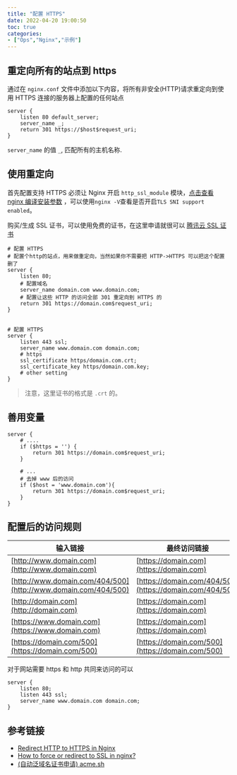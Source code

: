 ```yaml
---
title: "配置 HTTPS"
date: 2022-04-20 19:00:50
toc: true
categories:
- ["Ops","Nginx","示例"]
---
```


## 重定向所有的站点到 https
通过在 `nginx.conf` 文件中添加以下内容，将所有非安全(HTTP)请求重定向到使用 HTTPS 连接的服务器上配置的任何站点



```nginx
server {
    listen 80 default_server;
    server_name _;
    return 301 https://$host$request_uri;
}
```
`server_name` 的值 `_`, 匹配所有的主机名称.

## 使用重定向
首先配置支持 HTTPS 必须让 Nginx 开启 `http_ssl_module` 模块，[点击查看 nginx 编译安装参数](nginx_guide_nginx-configure-descriptions) ，可以使用`nginx -V`查看是否开启`TLS SNI support enabled`。

购买/生成 SSL 证书，可以使用免费的证书，在这里申请就很可以 [腾讯云 SSL 证书](https://console.cloud.tencent.com/ssl)
```nginx
# 配置 HTTPS
# 配置个http的站点，用来做重定向，当然如果你不需要把 HTTP->HTTPS 可以把这个配置删了
server {
    listen 80;
    # 配置域名
    server_name domain.com www.domain.com;
    # 配置让这些 HTTP 的访问全部 301 重定向到 HTTPS 的
    return 301 https://domain.com$request_uri;
}


# 配置 HTTPS
server {
    listen 443 ssl;
    server_name www.domain.com domain.com;
    # https
    ssl_certificate https/domain.com.crt;
    ssl_certificate_key https/domain.com.key;
    # other setting
}
```
> 注意，这里证书的格式是 `.crt` 的。


## 善用变量
```nginx
server {
    # ....
    if ($https = '') {
        return 301 https://domain.com$request_uri;
    }
  
    # ...
    # 去掉 www 后的访问
    if ($host = 'www.domain.com'){
        return 301 https://domain.com$request_uri;
    }
}
```

## 配置后的访问规则
| 输入链接 | 最终访问链接 |
| --- | --- |
| [http://www.domain.com](http://www.domain.com) | [https://domain.com](https://domain.com) |
| [http://www.domain.com/404/500](http://www.domain.com/404/500) | [https://domain.com/404/500](https://domain.com/404/500) |
| [http://domain.com](http://domain.com) | [https://domain.com](https://domain.com) |
| [https://www.domain.com](https://www.domain.com) | [https://domain.com](https://domain.com) |
| [https://domain.com/500](https://domain.com/500) | [https://domain.com/500](https://domain.com/500) |

对于网站需要 https 和 http 共同来访问的可以
```nginx
server {
    listen 80;
    listen 443 ssl;
    server_name www.domain.com domain.com;
}
```

## 参考链接

- [Redirect HTTP to HTTPS in Nginx](https://serversforhackers.com/c/redirect-http-to-https-nginx)
- [How to force or redirect to SSL in nginx?](https://serverfault.com/questions/250476/how-to-force-or-redirect-to-ssl-in-nginx)
- [(自动泛域名证书申请) acme.sh](https://github.com/Neilpang/acme.sh)

